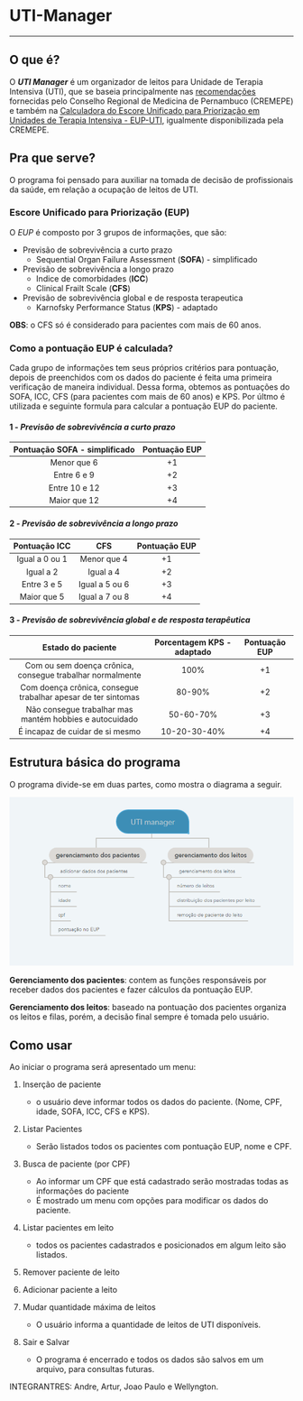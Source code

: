 # UTI-Manager
***

## O que é? 

O _**UTI Manager**_ é um organizador de leitos para Unidade de Terapia Intensiva (UTI), que se baseia principalmente nas [recomendações](https://www.cremepe.org.br/wp-content/uploads/2020/04/RECOMENDAÇÃO-CREMEPE-Nº-05_v.final_.pdf) fornecidas pelo Conselho Regional de Medicina de Pernambuco (CREMEPE) e também na [Calculadora do Escore Unificado para Priorização em Unidades de Terapia Intensiva - EUP-UTI](http://cremepe.org.br/portal2015/calculadoraeup/), igualmente disponibilizada pela CREMEPE. 

## Pra que serve? 

O programa foi pensado para auxiliar na tomada de decisão de profissionais da saúde, em relação a ocupação de leitos de UTI.

### Escore Unificado para Priorização (EUP)

O _EUP_ é composto por 3 grupos de informações, que são:
* Previsão de sobrevivência a curto prazo
  * Sequential Organ Failure Assessment (**SOFA**) - simplificado
* Previsão de sobrevivência a longo prazo 
  * Indice de comorbidades (**ICC**) 
  * Clinical Frailt Scale (**CFS**)
* Previsão de sobrevivência global e de resposta terapeutica 
  * Karnofsky Performance Status (**KPS**) - adaptado

**OBS**: o CFS só é considerado para pacientes com mais de 60 anos. 

### Como a pontuação EUP é calculada? 

Cada grupo de informações tem seus próprios critérios para pontuação, depois de preenchidos com os dados do paciente é feita uma primeira verificação de maneira individual. Dessa forma, obtemos as pontuações do SOFA, ICC, CFS (para pacientes com mais de 60 anos) e KPS. Por últmo é utilizada e seguinte formula para calcular a pontuação EUP do paciente.   

#### 1 - *Previsão de sobrevivência a curto prazo*

 Pontuação SOFA - simplificado | Pontuação EUP
 :--: | :--: 
 Menor que 6 | +1
 Entre 6 e 9 | +2
 Entre 10 e 12 | +3
 Maior que 12 | +4
#### 2 - *Previsão de sobrevivência a longo prazo*
 Pontuação ICC | CFS | Pontuação EUP
 :--: | :--: | :--: 
 Igual a 0 ou 1| Menor que 4 | +1
 Igual a 2 |Igual a 4| +2
 Entre 3 e 5 |Igual a 5 ou 6| +3
 Maior que 5 |Igual a 7 ou 8| +4
#### 3 - *Previsão de sobrevivência global e de resposta terapêutica*
 Estado do paciente | Porcentagem KPS - adaptado | Pontuação EUP
 :--: | :--: | :--: 
 Com ou sem doença crônica, consegue trabalhar normalmente| 100% | +1
 Com doença crônica, consegue trabalhar apesar de ter sintomas |80-90%| +2
 Não consegue trabalhar mas mantém hobbies e autocuidado |50-60-70%| +3
 É incapaz de cuidar de si mesmo|10-20-30-40%| +4

## Estrutura básica do programa
O programa divide-se em duas partes, como mostra o diagrama a seguir.

![imagem de exemplo](imagens/diagrama.png) 

**Gerenciamento dos pacientes**: contem as funções responsáveis por receber dados dos pacientes e fazer cálculos da pontuação EUP.

**Gerenciamento dos leitos**: baseado na pontuação dos pacientes organiza os leitos e filas, porém, a decisão final sempre é tomada pelo usuário.

## Como usar 

Ao iniciar o programa será apresentado um menu:  

1. Inserção de paciente 
    * o usuário deve informar todos os dados do paciente. (Nome, CPF, idade, SOFA, ICC, CFS e KPS).
2. Listar Pacientes  
    * Serão listados todos os pacientes com pontuação EUP, nome e CPF. 
3. Busca de paciente (por CPF)
    * Ao informar um CPF que está cadastrado serão mostradas todas as informações do paciente  
    * É mostrado um menu com opções para modificar os dados do paciente.
4. Listar pacientes em leito  
    * todos os pacientes cadastrados e posicionados em algum leito são listados. 
5. Remover paciente de leito  
    
6. Adicionar paciente a leito  
7. Mudar quantidade máxima de  leitos  
    * O usuário informa a quantidade de leitos de UTI disponíveis.  
0. Sair e Salvar
    * O programa é encerrado e todos os dados são salvos em um arquivo, para consultas futuras.  



INTEGRANTRES: Andre, Artur, Joao Paulo e Wellyngton.